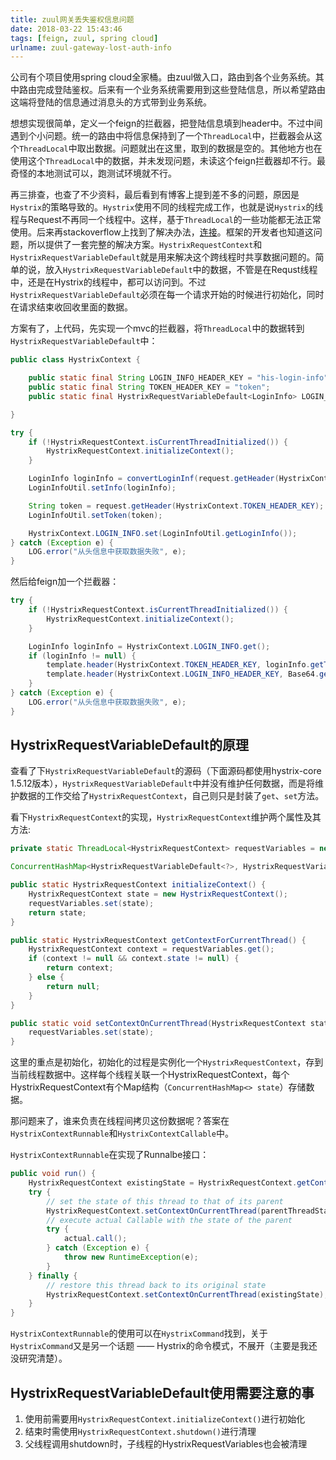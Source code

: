 ```yaml
---
title: zuul网关丢失鉴权信息问题
date: 2018-03-22 15:43:46
tags: [feign, zuul, spring cloud]
urlname: zuul-gateway-lost-auth-info
---
```


公司有个项目使用spring cloud全家桶。由zuul做入口，路由到各个业务系统。其中路由完成登陆鉴权。后来有一个业务系统需要用到这些登陆信息，所以希望路由这端将登陆的信息通过消息头的方式带到业务系统。

想想实现很简单，定义一个feign的拦截器，把登陆信息填到header中。不过中间遇到个小问题。统一的路由中将信息保持到了一个`ThreadLocal`中，拦截器会从这个`ThreadLocal`中取出数据。问题就出在这里，取到的数据是空的。其他地方也在使用这个`ThreadLocal`中的数据，并未发现问题，未读这个feign拦截器却不行。最奇怪的本地测试可以，跑测试环境就不行。

再三排查，也查了不少资料，最后看到有博客上提到差不多的问题，原因是`Hystrix`的策略导致的。`Hystrix`使用不同的线程完成工作，也就是说`Hystrix`的线程与Request不再同一个线程中。这样，基于`ThreadLocal`的一些功能都无法正常使用。后来再stackoverflow上找到了解决办法，[连接](https://stackoverflow.com/questions/34719809/unreachable-security-context-using-feign-requestinterceptor)。框架的开发者也知道这问题，所以提供了一套完整的解决方案。`HystrixRequestContext`和`HystrixRequestVariableDefault`就是用来解决这个跨线程时共享数据问题的。简单的说，放入`HystrixRequestVariableDefault`中的数据，不管是在Requst线程中，还是在Hystrix的线程中，都可以访问到。不过`HystrixRequestVariableDefault`必须在每一个请求开始的时候进行初始化，同时在请求结束收回收里面的数据。

方案有了，上代码，先实现一个mvc的拦截器，将`ThreadLocal`中的数据转到`HystrixRequestVariableDefault`中：

```java
public class HystrixContext {

    public static final String LOGIN_INFO_HEADER_KEY = "his-login-info";
    public static final String TOKEN_HEADER_KEY = "token";
    public static final HystrixRequestVariableDefault<LoginInfo> LOGIN_INFO = new HystrixRequestVariableDefault<>();

}
```

```java
try {
    if (!HystrixRequestContext.isCurrentThreadInitialized()) {
        HystrixRequestContext.initializeContext();
    }

    LoginInfo loginInfo = convertLoginInf(request.getHeader(HystrixContext.LOGIN_INFO_HEADER_KEY));
    LoginInfoUtil.setInfo(loginInfo);

    String token = request.getHeader(HystrixContext.TOKEN_HEADER_KEY);
    LoginInfoUtil.setToken(token);

    HystrixContext.LOGIN_INFO.set(LoginInfoUtil.getLoginInfo());
} catch (Exception e) {
    LOG.error("从头信息中获取数据失败", e);
}
```

然后给feign加一个拦截器：

```java
try {
    if (!HystrixRequestContext.isCurrentThreadInitialized()) {
        HystrixRequestContext.initializeContext();
    }

    LoginInfo loginInfo = HystrixContext.LOGIN_INFO.get();
    if (loginInfo != null) {
        template.header(HystrixContext.TOKEN_HEADER_KEY, loginInfo.getToken());
        template.header(HystrixContext.LOGIN_INFO_HEADER_KEY, Base64.getUrlEncoder().encodeToString(JSON.toJSONString(loginInfo).getBytes()));
    }
} catch (Exception e) {
    LOG.error("从头信息中获取数据失败", e);
}
```

## HystrixRequestVariableDefault的原理
查看了下`HystrixRequestVariableDefault`的源码（下面源码都使用hystrix-core 1.5.12版本），`HystrixRequestVariableDefault`中并没有维护任何数据，而是将维护数据的工作交给了`HystrixRequestContext`，自己则只是封装了`get`、`set`方法。

看下`HystrixRequestContext`的实现，`HystrixRequestContext`维护两个属性及其方法:
```java
private static ThreadLocal<HystrixRequestContext> requestVariables = new ThreadLocal<HystrixRequestContext>();

ConcurrentHashMap<HystrixRequestVariableDefault<?>, HystrixRequestVariableDefault.LazyInitializer<?>> state = new ConcurrentHashMap<HystrixRequestVariableDefault<?>, HystrixRequestVariableDefault.LazyInitializer<?>>();

public static HystrixRequestContext initializeContext() {
    HystrixRequestContext state = new HystrixRequestContext();
    requestVariables.set(state);
    return state;
}

public static HystrixRequestContext getContextForCurrentThread() {
    HystrixRequestContext context = requestVariables.get();
    if (context != null && context.state != null) {
        return context;
    } else {
        return null;
    }
}

public static void setContextOnCurrentThread(HystrixRequestContext state) {
    requestVariables.set(state);
}
```

这里的重点是初始化，初始化的过程是实例化一个`HystrixRequestContext`，存到当前线程数据中。这样每个线程关联一个HystrixRequestContext，每个HystrixRequestContext有个Map结构（`ConcurrentHashMap<> state`）存储数据。

那问题来了，谁来负责在线程间拷贝这份数据呢？答案在`HystrixContextRunnable`和`HystrixContextCallable`中。

`HystrixContextRunnable`在实现了Runnalbe接口：

```java
public void run() {
    HystrixRequestContext existingState = HystrixRequestContext.getContextForCurrentThread();
    try {
        // set the state of this thread to that of its parent
        HystrixRequestContext.setContextOnCurrentThread(parentThreadState);
        // execute actual Callable with the state of the parent
        try {
            actual.call();
        } catch (Exception e) {
            throw new RuntimeException(e);
        }
    } finally {
        // restore this thread back to its original state
        HystrixRequestContext.setContextOnCurrentThread(existingState);
    }
}
```

`HystrixContextRunnable`的使用可以在`HystrixCommand`找到，关于`HystrixCommand`又是另一个话题 —— Hystrix的命令模式，不展开（主要是我还没研究清楚）。

## HystrixRequestVariableDefault使用需要注意的事
1. 使用前需要用`HystrixRequestContext.initializeContext()`进行初始化
2. 结束时需使用`HystrixRequestContext.shutdown()`进行清理
3. 父线程调用shutdown时，子线程的HystrixRequestVariables也会被清理